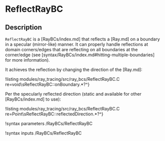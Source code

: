 # ReflectRayBC

## Description

`ReflectRayBC` is a [RayBCs/index.md] that reflects a [Ray.md] on a boundary in a specular (mirror-like) manner. It can properly handle reflections at domain corners/edges that are reflecting on all boundaries at the corner/edge (see [syntax/RayBCs/index.md#hitting-multiple-boundaries] for more information).

It achieves the reflection by changing the direction of the [Ray.md]:

!listing modules/ray_tracing/src/ray_bcs/ReflectRayBC.C re=void\sReflectRayBC::onBoundary.*?^}

Per the specularly reflected direction (static and available for other [RayBCs/index.md] to use):

!listing modules/ray_tracing/src/ray_bcs/ReflectRayBC.C re=Point\sReflectRayBC::reflectedDirection.*?^}

!syntax parameters /RayBCs/ReflectRayBC

!syntax inputs /RayBCs/ReflectRayBC
